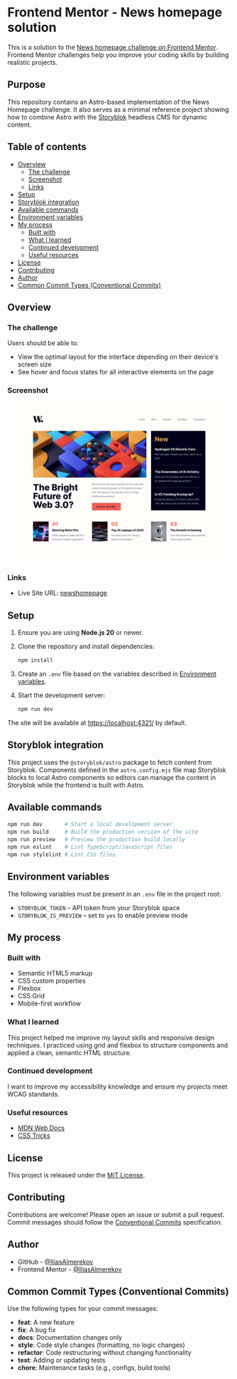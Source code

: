 # Frontend Mentor - News homepage solution

This is a solution to the [News homepage challenge on Frontend Mentor](https://www.frontendmentor.io/challenges/news-homepage-H6SWTa1MFl). Frontend Mentor challenges help you improve your coding skills by building realistic projects.

## Purpose

This repository contains an Astro-based implementation of the News Homepage challenge. It also serves as a minimal reference project showing how to combine Astro with the [Storyblok](https://www.storyblok.com) headless CMS for dynamic content.

## Table of contents

- [Overview](#overview)
  - [The challenge](#the-challenge)
  - [Screenshot](#screenshot)
  - [Links](#links)
- [Setup](#setup)
- [Storyblok integration](#storyblok-integration)
- [Available commands](#available-commands)
- [Environment variables](#environment-variables)
- [My process](#my-process)
  - [Built with](#built-with)
  - [What I learned](#what-i-learned)
  - [Continued development](#continued-development)
  - [Useful resources](#useful-resources)
- [License](#license)
- [Contributing](#contributing)
- [Author](#author)
- [Common Commit Types (Conventional Commits)](#common-commit-types-conventional-commits)

## Overview

### The challenge

Users should be able to:

- View the optimal layout for the interface depending on their device's screen size
- See hover and focus states for all interactive elements on the page

### Screenshot

![](./public/images/desktop-design.jpg)

### Links

- Live Site URL: [newshomepage](https://newshomepage-gamma.vercel.app/)

## Setup

1. Ensure you are using **Node.js 20** or newer.
2. Clone the repository and install dependencies:

   ```bash
   npm install
   ```

3. Create an `.env` file based on the variables described in [Environment variables](#environment-variables).
4. Start the development server:

   ```bash
   npm run dev
   ```

The site will be available at <https://localhost:4321/> by default.

## Storyblok integration

This project uses the `@storyblok/astro` package to fetch content from Storyblok. Components defined in the `astro.config.mjs` file map Storyblok blocks to local Astro components so editors can manage the content in Storyblok while the frontend is built with Astro.

## Available commands

```bash
npm run dev       # Start a local development server
npm run build     # Build the production version of the site
npm run preview   # Preview the production build locally
npm run eslint    # Lint TypeScript/JavaScript files
npm run stylelint # Lint CSS files
```

## Environment variables

The following variables must be present in an `.env` file in the project root:

- `STORYBLOK_TOKEN` – API token from your Storyblok space
- `STORYBLOK_IS_PREVIEW` – set to `yes` to enable preview mode

## My process

### Built with

- Semantic HTML5 markup
- CSS custom properties
- Flexbox
- CSS Grid
- Mobile-first workflow

### What I learned

This project helped me improve my layout skills and responsive design techniques. I practiced using grid and flexbox to structure components and applied a clean, semantic HTML structure.

### Continued development

I want to improve my accessibility knowledge and ensure my projects meet WCAG standards.

### Useful resources

- [MDN Web Docs](https://developer.mozilla.org/)
- [CSS Tricks](https://css-tricks.com/)

## License

This project is released under the [MIT License](LICENSE).

## Contributing

Contributions are welcome! Please open an issue or submit a pull request. Commit messages should follow the [Conventional Commits](https://www.conventionalcommits.org) specification.

## Author

- GitHub - [@IliasAlmerekov](https://github.com/IliasAlmerekov)
- Frontend Mentor - [@IliasAlmerekov](https://www.frontendmentor.io/profile/IliasAlmerekov)

## Common Commit Types (Conventional Commits)

Use the following types for your commit messages:

- **feat**: A new feature
- **fix**: A bug fix
- **docs**: Documentation changes only
- **style**: Code style changes (formatting, no logic changes)
- **refactor**: Code restructuring without changing functionality
- **test**: Adding or updating tests
- **chore**: Maintenance tasks (e.g., configs, build tools)
